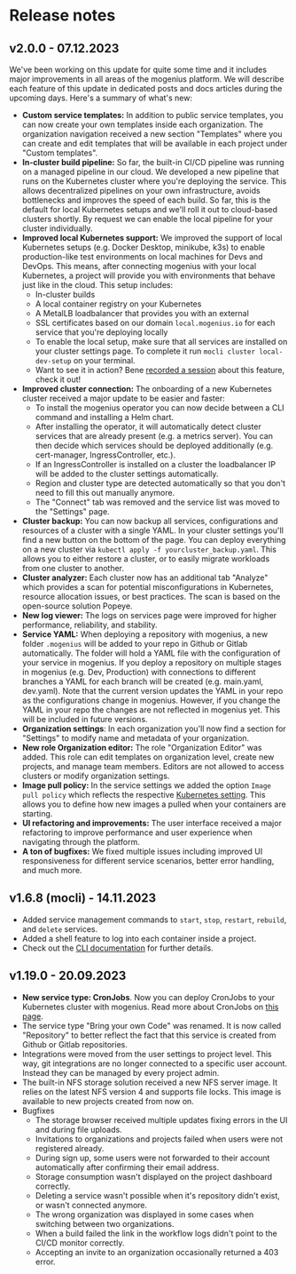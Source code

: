 ﻿---
sidebar_position: 6
---

# Release notes

## v2.0.0 - 07.12.2023
We've been working on this update for quite some time and it includes major improvements in all areas of the mogenius platform. We will describe each feature of this update in dedicated posts and docs articles during the upcoming days. Here's a summary of what's new:

- **Custom service templates:** In addition to public service templates, you can now create your own templates inside each organization. The organization navigation received a new section "Templates" where you can create and edit templates that will be available in each project under "Custom templates".
- **In-cluster build pipeline:** So far, the built-in CI/CD pipeline was running on a managed pipeline in our cloud. We developed a new pipeline that runs on the Kubernetes cluster where you're deploying the service. This allows decentralized pipelines on your own infrastructure, avoids bottlenecks and improves the speed of each build. So far, this is the default for local Kubernetes setups and we'll roll it out to cloud-based clusters shortly. By request we can enable the local pipeline for your cluster individually.
- **Improved local Kubernetes support:** We improved the support of local Kubernetes setups (e.g. Docker Desktop, minikube, k3s) to enable production-like test environments on local machines for Devs and DevOps. This means, after connecting mogenius with your local Kubernetes, a project will provide you with environments that behave just like in the cloud. This setup includes:
  - In-cluster builds
  - A local container registry on your Kubernetes
  - A MetalLB loadbalancer that provides you with an external
  - SSL certificates based on our domain `local.mogenius.io` for each service that you're deploying locally
  - To enable the local setup, make sure that all services are installed on your cluster settings page. To complete it run `mocli cluster local-dev-setup` on your terminal.  
  - Want to see it in action? Bene [recorded a session](https://www.youtube.com/watch?v=w4PVBDPwURQ) about this feature, check it out!
- **Improved cluster connection:** The onboarding of a new Kubernetes cluster received a major update to be easier and faster:
  - To install the mogenius operator you can now decide between a CLI command and installing a Helm chart.
  - After installing the operator, it will automatically detect cluster services that are already present (e.g. a metrics server). You can then decide which services should be deployed additionally (e.g. cert-manager, IngressController, etc.).
  - If an IngressController is installed on a cluster the loadbalancer IP will be added to the cluster settings automatically.
  - Region and cluster type are detected automatically so that you don't need to fill this out manually anymore.
  - The "Connect" tab was removed and the service list was moved to the "Settings" page.
- **Cluster backup:** You can now backup all services, configurations and resources of a cluster with a single YAML. In your cluster settings you'll find a new button on the bottom of the page. You can deploy everything on a new cluster via `kubectl apply -f yourcluster_backup.yaml`. This allows you to either restore a cluster, or to easily migrate workloads from one cluster to another.
- **Cluster analyzer:** Each cluster now has an additional tab "Analyze" which provides a scan for potential misconfigurations in Kubernetes, resource allocation issues, or best practices. The scan is based on the open-source solution Popeye.
- **New log viewer:** The logs on services page were improved for higher performance, reliability, and stability.
- **Service YAML:** When deploying a repository with mogenius, a new folder `.mogenius` will be added to your repo in Github or Gitlab automatically. The folder will hold a YAML file with the configuration of your service in mogenius. If you deploy a repository on multiple stages in mogenius (e.g. Dev, Production) with connections to different branches a YAML for each branch will be created (e.g. main.yaml, dev.yaml). Note that the current version updates the YAML in your repo as the configurations change in mogenius. However, if you change the YAML in your repo the changes are not reflected in mogenius yet. This will be included in future versions.
- **Organization settings**: In each organization you'll now find a section for "Settings" to modify name and metadata of your organization.
- **New role Organization editor:** The role "Organization Editor" was added. This role can edit templates on organization level, create new projects, and manage team members. Editors are not allowed to access clusters or modify organization settings.
- **Image pull policy:** In the service settings we added the option `Image pull policy` which reflects the respective [Kubernetes setting](https://kubernetes.io/docs/concepts/containers/images/#image-pull-policy). This allows you to define how new images a pulled when your containers are starting.
- **UI refactoring and improvements:** The user interface received a major refactoring to improve performance and user experience when navigating through the platform.
- **A ton of bugfixes:** We fixed multiple issues including improved UI responsiveness for different service scenarios, better error handling, and much more.

## v1.6.8 (mocli) - 14.11.2023
- Added service management commands to `start`, `stop`, `restart`, `rebuild`, and `delete` services.
- Added a shell feature to log into each container inside a project.
- Check out the [CLI documentation](../development/mogenius-cli.md) for further details.

## v1.19.0 - 20.09.2023

- **New service type: CronJobs**. Now you can deploy CronJobs to your Kubernetes cluster with mogenius. Read more about CronJobs on [this page](../deploying-applications/cronjobs.md).
- The service type "Bring your own Code" was renamed. It is now called "Repository" to better reflect the fact that this service is created from Github or Gitlab repositories.
- Integrations were moved from the user settings to project level. This way, git integrations are no longer connected to a specific user account. Instead they can be managed by every project admin.
- The built-in NFS storage solution received a new NFS server image. It relies on the latest NFS version 4 and supports file locks. This image is available to new projects created from now on.
- Bugfixes
  - The storage browser received multiple updates fixing errors in the UI and during file uploads.
  - Invitations to organizations and projects failed when users were not registered already.
  - During sign up, some users were not forwarded to their account automatically after confirming their email address.
  - Storage consumption wasn't displayed on the project dashboard correctly.
  - Deleting a service wasn't possible when it's repository didn't exist, or wasn't connected anymore.
  - The wrong organization was displayed in some cases when switching between two organizations.
  - When a build failed the link in the workflow logs didn't point to the CI/CD monitor correctly.
  - Accepting an invite to an organization occasionally returned a 403 error.